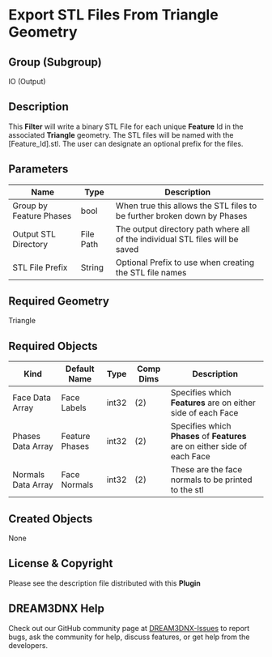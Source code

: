 # Export STL Files From Triangle Geometry

## Group (Subgroup)

IO (Output)

## Description

This **Filter** will write a binary STL File for each unique **Feature** Id in the associated **Triangle** geometry. The STL files will be named with the [Feature_Id].stl. The user can designate an optional prefix for the files.

## Parameters

| Name | Type | Description |
|------|------|------|
| Group by Feature Phases | bool | When true this allows the STL files to be further broken down by Phases |
| Output STL Directory | File Path | The output directory path where all of the individual STL files will be saved |
| STL File Prefix | String | Optional Prefix to use when creating the STL file names |

## Required Geometry

Triangle

## Required Objects

| Kind                      | Default Name | Type     | Comp Dims | Description                                 |
|---------------------------|--------------|----------|--------|---------------------------------------------|
| Face Data Array | Face Labels | int32 | (2)  | Specifies which **Features** are on either side of each Face |
| Phases Data Array | Feature Phases | int32 | (2)  | Specifies which **Phases** of **Features** are on either side of each Face |
| Normals Data Array | Face Normals | int32 | (2)  | These are the face normals to be printed to the stl |

## Created Objects

None

## License & Copyright

Please see the description file distributed with this **Plugin**

## DREAM3DNX Help

Check out our GitHub community page at [DREAM3DNX-Issues](https://github.com/BlueQuartzSoftware/DREAM3DNX-Issues) to report bugs, ask the community for help, discuss features, or get help from the developers.

